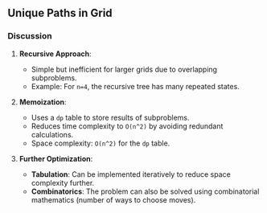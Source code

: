 ## Unique Paths in Grid

### Discussion
1. **Recursive Approach**:
   - Simple but inefficient for larger grids due to overlapping subproblems.
   - Example: For `n=4`, the recursive tree has many repeated states.

2. **Memoization**:
   - Uses a `dp` table to store results of subproblems.
   - Reduces time complexity to `O(n^2)` by avoiding redundant calculations.
   - Space complexity: `O(n^2)` for the `dp` table.

3. **Further Optimization**:
   - **Tabulation**: Can be implemented iteratively to reduce space complexity further.
   - **Combinatorics**: The problem can also be solved using combinatorial mathematics (number of ways to choose moves).